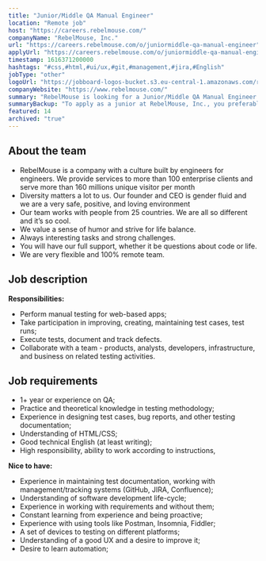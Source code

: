 ```yaml
---
title: "Junior/Middle QA Manual Engineer"
location: "Remote job"
host: "https://careers.rebelmouse.com/"
companyName: "RebelMouse, Inc."
url: "https://careers.rebelmouse.com/o/juniormiddle-qa-manual-engineer"
applyUrl: "https://careers.rebelmouse.com/o/juniormiddle-qa-manual-engineer/c/new"
timestamp: 1616371200000
hashtags: "#css,#html,#ui/ux,#git,#management,#jira,#English"
jobType: "other"
logoUrl: "https://jobboard-logos-bucket.s3.eu-central-1.amazonaws.com/rebelmouse-inc-"
companyWebsite: "https://www.rebelmouse.com/"
summary: "RebelMouse is looking for a Junior/Middle QA Manual Engineer that has 1+ year or experience on QA."
summaryBackup: "To apply as a junior at RebelMouse, Inc., you preferably need to have some knowledge of: #css, #html, #ui/ux."
featured: 14
archived: "true"
---
```



## About the team

*   RebelMouse is a company with a culture built by engineers for engineers. We provide services to more than 100 enterprise clients and serve more than 160 millions unique visitor per month
*   Diversity matters a lot to us. Our founder and CEO is gender fluid and we are a very safe, positive, and loving environment
*   Our team works with people from 25 countries. We are all so different and it’s so cool.
*   We value a sense of humor and strive for life balance.
*   Always interesting tasks and strong challenges.
*   You will have our full support, whether it be questions about code or life.
*   We are very flexible and 100% remote team.

## Job description

**Responsibilities:**

* Perform manual testing for web-based apps;
* Take participation in improving, creating, maintaining test cases, test runs;
* Execute tests, document and track defects.
* Collaborate with a team - products, analysts, developers, infrastructure, and business on related testing activities.

## Job requirements

* 1+ year or experience on QA;
* Practice and theoretical knowledge in testing methodology;
* Experience in designing test cases, bug reports, and other testing documentation;
* Understanding of HTML/CSS;
* Good technical English (at least writing);
* High responsibility, ability to work according to instructions,


**Nice to have:**

* Experience in maintaining test documentation, working with management/tracking systems (GitHub, JIRA, Confluence);
* Understanding of software development life-cycle;
* Experience in working with requirements and without them;
* Constant learning from experience and being proactive;
* Experience with using tools like Postman, Insomnia, Fiddler;
* A set of devices to testing on different platforms;
* Understanding of a good UX and a desire to improve it;
* Desire to learn automation;
